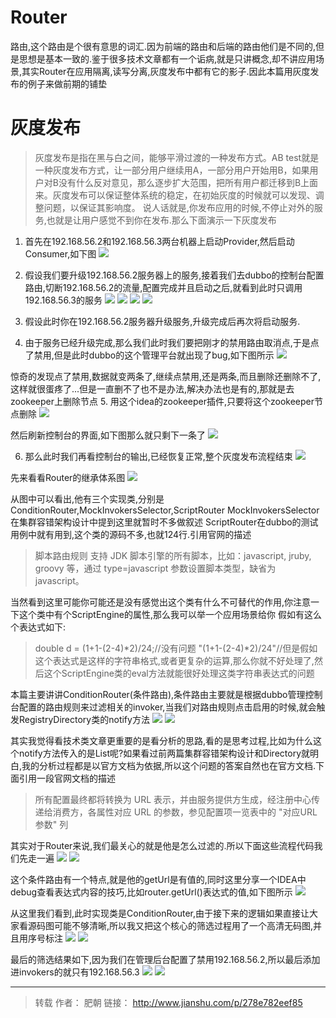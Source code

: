# Router
路由,这个路由是个很有意思的词汇.因为前端的路由和后端的路由他们是不同的,但是思想是基本一致的.鉴于很多技术文章都有一个诟病,就是只讲概念,却不讲应用场景,其实Router在应用隔离,读写分离,灰度发布中都有它的影子.因此本篇用灰度发布的例子来做前期的铺垫
# 灰度发布
> 灰度发布是指在黑与白之间，能够平滑过渡的一种发布方式。AB test就是一种灰度发布方式，让一部分用户继续用A，一部分用户开始用B，如果用户对B没有什么反对意见，那么逐步扩大范围，把所有用户都迁移到B上面来。灰度发布可以保证整体系统的稳定，在初始灰度的时候就可以发现、调整问题，以保证其影响度。
说人话就是,你发布应用的时候,不停止对外的服务,也就是让用户感觉不到你在发布.那么下面演示一下灰度发布

1. 首先在192.168.56.2和192.168.56.3两台机器上启动Provider,然后启动Consumer,如下图
![](/dubbo-source-learn/dubbo-source-notes/src/main/resources/img/13_1.png)

2. 假设我们要升级192.168.56.2服务器上的服务,接着我们去dubbo的控制台配置路由,切断192.168.56.2的流量,配置完成并且启动之后,就看到此时只调用192.168.56.3的服务
![](/dubbo-source-learn/dubbo-source-notes/src/main/resources/img/13_2.png)
![](/dubbo-source-learn/dubbo-source-notes/src/main/resources/img/13_3.png)
![](/dubbo-source-learn/dubbo-source-notes/src/main/resources/img/13_4.png)
![](/dubbo-source-learn/dubbo-source-notes/src/main/resources/img/13_5.png)

3. 假设此时你在192.168.56.2服务器升级服务,升级完成后再次将启动服务.
4. 由于服务已经升级完成,那么我们此时我们要把刚才的禁用路由取消点,于是点了禁用,但是此时dubbo的这个管理平台就出现了bug,如下图所示
![](/dubbo-source-learn/dubbo-source-notes/src/main/resources/img/13_6.png)

惊奇的发现点了禁用,数据就变两条了,继续点禁用,还是两条,而且删除还删除不了,这样就很蛋疼了...但是一直删不了也不是办法,解决办法也是有的,那就是去zookeeper上删除节点
5. 用这个idea的zookeeper插件,只要将这个zookeeper节点删除
![](/dubbo-source-learn/dubbo-source-notes/src/main/resources/img/13_7.png)

然后刷新控制台的界面,如下图那么就只剩下一条了
![](/dubbo-source-learn/dubbo-source-notes/src/main/resources/img/13_8.png)

6. 那么此时我们再看控制台的输出,已经恢复正常,整个灰度发布流程结束
![](/dubbo-source-learn/dubbo-source-notes/src/main/resources/img/13_9.png)

先来看看Router的继承体系图
![](/dubbo-source-learn/dubbo-source-notes/src/main/resources/img/13_10.png)

从图中可以看出,他有三个实现类,分别是ConditionRouter,MockInvokersSelector,ScriptRouter
MockInvokersSelector在集群容错架构设计中提到这里就暂时不多做叙述
ScriptRouter在dubbo的测试用例中就有用到,这个类的源码不多,也就124行.引用官网的描述
> 脚本路由规则 支持 JDK 脚本引擎的所有脚本，比如：javascript, jruby, groovy 等，通过 type=javascript 参数设置脚本类型，缺省为 javascript。

当然看到这里可能你可能还是没有感觉出这个类有什么不可替代的作用,你注意一下这个类中有个ScriptEngine的属性,那么我可以举一个应用场景给你
假如有这么个表达式如下:
> double d = (1+1-(2-4)*2)/24;//没有问题 
"(1+1-(2-4)*2)/24"//但是假如这个表达式是这样的字符串格式,或者更复杂的运算,那么你就不好处理了,然后这个ScriptEngine类的eval方法就能很好处理这类字符串表达式的问题

本篇主要讲讲ConditionRouter(条件路由),条件路由主要就是根据dubbo管理控制台配置的路由规则来过滤相关的invoker,当我们对路由规则点击启用的时候,就会触发RegistryDirectory类的notify方法
![](/dubbo-source-learn/dubbo-source-notes/src/main/resources/img/13_11.png)
![](/dubbo-source-learn/dubbo-source-notes/src/main/resources/img/13_12.png)

其实我觉得看技术类文章更重要的是看分析的思路,看的是思考过程,比如为什么这个notify方法传入的是List<URL>呢?如果看过前两篇集群容错架构设计和Directory就明白,我的分析过程都是以官方文档为依据,所以这个问题的答案自然也在官方文档.下面引用一段官网文档的描述
> 所有配置最终都将转换为 URL 表示，并由服务提供方生成，经注册中心传递给消费方，各属性对应 URL 的参数，参见配置项一览表中的 "对应URL参数" 列

其实对于Router来说,我们最关心的就是他是怎么过滤的.所以下面这些流程代码我们先走一遍
![](/dubbo-source-learn/dubbo-source-notes/src/main/resources/img/13_13.png)
![](/dubbo-source-learn/dubbo-source-notes/src/main/resources/img/13_14.png)

这个条件路由有一个特点,就是他的getUrl是有值的,同时这里分享一个IDEA中debug查看表达式内容的技巧,比如router.getUrl()表达式的值,如下图所示
![](/dubbo-source-learn/dubbo-source-notes/src/main/resources/img/13_15.png)

从这里我们看到,此时实现类是ConditionRouter,由于接下来的逻辑如果直接让大家看源码图可能不够清晰,所以我又把这个核心的筛选过程用了一个高清无码图,并且用序号标注
![](/dubbo-source-learn/dubbo-source-notes/src/main/resources/img/13_16.png)
![](/dubbo-source-learn/dubbo-source-notes/src/main/resources/img/13_17.png)

最后的筛选结果如下,因为我们在管理后台配置了禁用192.168.56.2,所以最后添加进invokers的就只有192.168.56.3
![](/dubbo-source-learn/dubbo-source-notes/src/main/resources/img/13_18.png)
![](/dubbo-source-learn/dubbo-source-notes/src/main/resources/img/13_19.png)

---
> 转载
> 作者： 肥朝
> 链接： http://www.jianshu.com/p/278e782eef85
